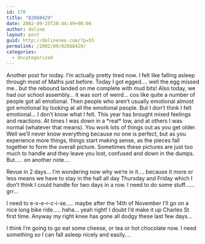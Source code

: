 ```yaml
---
id: 170
title: "82088429"
date: 2002-09-25T20:44:49+00:00
author: deline
layout: post
guid: http://delineneo.com/?p=55
permalink: /2002/09/82088429/
categories:
  - Uncategorized
---
```

Another post for today. I&#8217;m actually pretty tired now. I felt like falling asleep through most of Maths just before. Today I got egged&#8230;. well the egg missed me.. but the rebound landed on me complete with mud bits! Also today, we had our school assembly&#8230; it was sort of weird&#8230; cos like quite a number of people got all emotional. Then people who aren&#8217;t usually emotional almost got emotional by looking at all the emotional people. But I don&#8217;t think I felt emotional&#8230; I don&#8217;t know what I felt. This year has brought mixed feelings and reactions. At times I was down in a \*real\* low, and at others I was normal (whatever that means). You work lots of things out as you get older. Well we&#8217;ll never know everything because no one is perfect, but as you experience more things, things start making sense, as the pieces fall together to form the overall picture. Sometimes these pictures are just too much to handle and they leave you lost, confused and down in the dumps. But&#8230;.. on another note&#8230;.
  
Revue in 2 days&#8230; I&#8217;m wondering now why we&#8217;re in it&#8230;. because it more or less means we have to stay in the hall all day Thursday and Friday which I don&#8217;t think I could handle for two days in a row. I need to do some stuff&#8230;&#8230; grr&#8230;
  
I need to e-x-e-r-c-i-se&#8230;.. maybe after the 14th of November I&#8217;ll go on a nice long bike ride&#8230;.. haha&#8230; yeah right! I doubt I&#8217;d make it up Charles St first time. Anyway my right knee has gone all dodgy these last few days&#8230;
  
I think I&#8217;m going to go eat some cheese, or tea or hot chocolate now. I need something so I can fall asleep nicely and easily&#8230;.